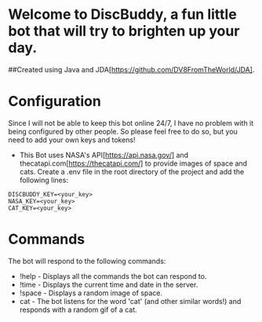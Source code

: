# Welcome to DiscBuddy, a fun little bot that will try to brighten up your day.

##Created using Java and JDA[https://github.com/DV8FromTheWorld/JDA].

# Configuration

Since I will not be able to keep this bot online 24/7, I have no problem with it being configured by other people. So please feel free to do so, but you need to add your own keys and tokens!

- This Bot uses NASA's API[https://api.nasa.gov/] and thecatapi.com[https://thecatapi.com/] to provide images of space and cats. Create a .env file in the root directory of the project and add the following lines:

```
DISCBUDDY_KEY=<your_key>
NASA_KEY=<your_key>
CAT_KEY=<your_key>

```

# Commands

The bot will respond to the following commands:

- !help - Displays all the commands the bot can respond to.
- !time - Displays the current time and date in the server.
- !space - Displays a random image of space.
- cat - The bot listens for the word 'cat' (and other similar words!) and responds with a random gif of a cat.
